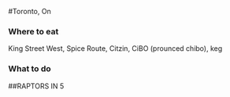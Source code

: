 #Toronto, On

### Where to eat
King Street West, Spice Route, Citzin, CiBO (prounced chibo), keg
### What to do


##RAPTORS IN 5
